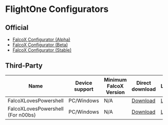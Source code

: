 # FlightOne Configurators

## Official

- [FalcoX Configurator (Alpha)](https://flightone.com/download.php?version=alpha)
- [FalcoX Configurator (Beta)](https://flightone.com/download.php?version=beta)    
- [FalcoX Configurator (Stable)](https://flightone.com/download.php?version=stable) 

## Third-Party

Name | Device support | Minimum FalcoX Version | Direct download | Link
----- | ----- | ----- | ----- | -----
FalcoXLovesPowershell | PC/Windows | N/A | [Download](https://github.com/tedelm/PowershellFalcox/raw/master/FalcoXLovesPowershell.zip) | [Link](https://github.com/tedelm/PowershellFalcox)
FalcoXLovesPowershell (For n00bs) | PC/Windows | N/A | [Download](https://github.com/tedelm/PowershellFalcox/raw/master/FalcoXLovesPowerShell_for_n00bs/FalcoXLovesPowershell_for_n00bs.zip) | [Link](https://github.com/tedelm/PowershellFalcox)






